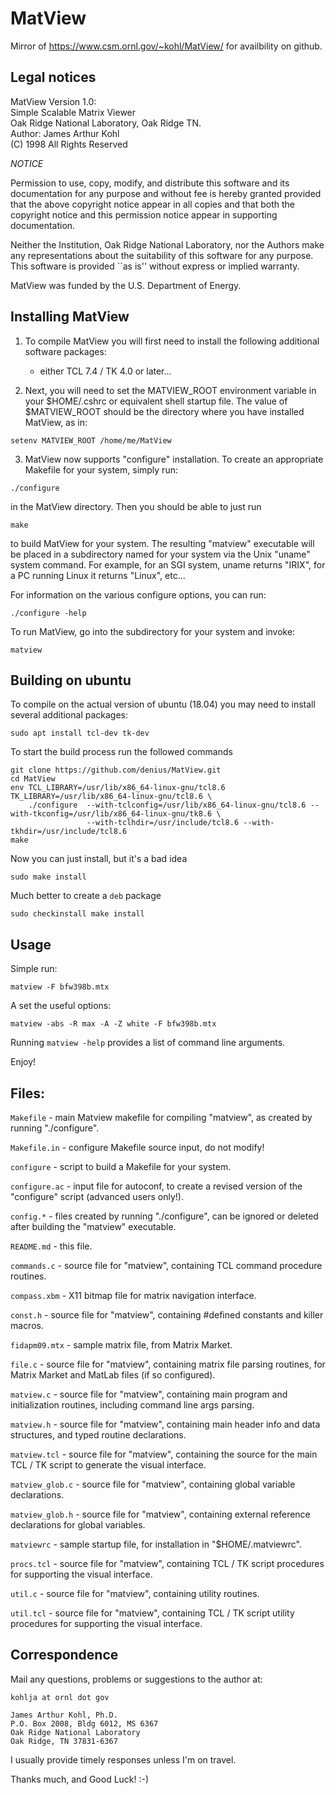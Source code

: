 # MatView
Mirror of https://www.csm.ornl.gov/~kohl/MatView/ for availbility on github.
## Legal notices
MatView Version 1.0:  
Simple Scalable Matrix Viewer  
Oak Ridge National Laboratory, Oak Ridge TN.  
Author:  James Arthur Kohl  
(C) 1998 All Rights Reserved  

*NOTICE*

  Permission to use, copy, modify, and distribute this software and
  its documentation for any purpose and without fee is hereby granted
  provided that the above copyright notice appear in all copies and
  that both the copyright notice and this permission notice appear
  in supporting documentation.

  Neither the Institution, Oak Ridge National Laboratory, nor the
  Authors make any representations about the suitability of this
  software for any purpose.  This software is provided ``as is''
  without express or implied warranty.

  MatView was funded by the U.S. Department of Energy.
  
## Installing MatView

1. To compile MatView you will first need to install the following
additional software packages:

	* either TCL 7.4 / TK 4.0  or  later...

2. Next, you will need to set the MATVIEW_ROOT environment variable
in your $HOME/.cshrc or equivalent shell startup file.  The value of
$MATVIEW_ROOT should be the directory where you have installed MatView,
as in:
```
setenv MATVIEW_ROOT /home/me/MatView
```
3. MatView now supports "configure" installation.  To create an
appropriate Makefile for your system, simply run:
```
./configure
```
in the MatView directory.  Then you should be able to just run
```
make
```
to build MatView for your system.  The resulting "matview" executable
will be placed in a subdirectory named for your system via the Unix
"uname" system command.  For example, for an SGI system, uname returns
"IRIX", for a PC running Linux it returns "Linux", etc...

For information on the various configure options, you can run:
```
./configure -help
```
To run MatView, go into the subdirectory for your system and invoke:
```
matview
```
## Building on ubuntu
To compile on the actual version of ubuntu (18.04) you may need to install several additional packages:
```
sudo apt install tcl-dev tk-dev
```
To start the build process run the followed commands
```
git clone https://github.com/denius/MatView.git
cd MatView
env TCL_LIBRARY=/usr/lib/x86_64-linux-gnu/tcl8.6 TK_LIBRARY=/usr/lib/x86_64-linux-gnu/tcl8.6 \
    ./configure  --with-tclconfig=/usr/lib/x86_64-linux-gnu/tcl8.6 --with-tkconfig=/usr/lib/x86_64-linux-gnu/tk8.6 \
                 --with-tclhdir=/usr/include/tcl8.6 --with-tkhdir=/usr/include/tcl8.6
make
```
Now you can just install, but it's a bad idea
```
sudo make install
```
Much better to create a `deb` package
```
sudo checkinstall make install
```

## Usage

Simple run:
```
matview -F bfw398b.mtx
```
A set the useful options:
```
matview -abs -R max -A -Z white -F bfw398b.mtx
```
Running `matview -help` provides a list of command line arguments.

Enjoy!

## Files:

`Makefile` - main Matview makefile for compiling "matview", as
	created by running "./configure".
  
`Makefile.in` - configure Makefile source input, do not modify!

`configure` - script to build a Makefile for your system.

`configure.ac` - input file for autoconf, to create a revised
	version of the "configure" script (advanced users only!).

`config.*` - files created by running "./configure", can be ignored
	or deleted after building the "matview" executable.

`README.md` - this file.

`commands.c` - source file for "matview", containing TCL command
	procedure routines.

`compass.xbm` - X11 bitmap file for matrix navigation interface.

`const.h` - source file for "matview", containing #defined constants
	and killer macros.

`fidapm09.mtx` - sample matrix file, from Matrix Market.

`file.c` - source file for "matview", containing matrix file parsing
	routines, for Matrix Market and MatLab files (if so configured).

`matview.c` - source file for "matview", containing main program and
	initialization routines, including command line args parsing.

`matview.h` - source file for "matview", containing main header info
	and data structures, and typed routine declarations.

`matview.tcl` - source file for "matview", containing the source
	for the main TCL / TK script to generate the visual interface.

`matview_glob.c` - source file for "matview", containing global
	variable declarations.

`matview_glob.h` - source file for "matview", containing external
	reference declarations for global variables.

`matviewrc` - sample startup file, for installation in "$HOME/.matviewrc".

`procs.tcl` - source file for "matview", containing TCL / TK script
	procedures for supporting the visual interface.

`util.c` - source file for "matview", containing utility routines.

`util.tcl` - source file for "matview", containing TCL / TK script
	utility procedures for supporting the visual interface.
  
## Correspondence

Mail any questions, problems or suggestions to the author at:

    kohlja at ornl dot gov 

	James Arthur Kohl, Ph.D.
	P.O. Box 2008, Bldg 6012, MS 6367
	Oak Ridge National Laboratory
	Oak Ridge, TN 37831-6367

I usually provide timely responses unless I'm on travel.

Thanks much, and Good Luck!  :-)













